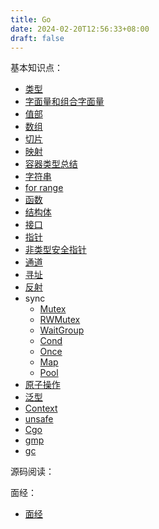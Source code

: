 ```yaml
---
title: Go
date: 2024-02-20T12:56:33+08:00
draft: false
---
```


基本知识点：
+ [类型](/lang/go/types)
+ [字面量和组合字面量](/lang/go/literal)
+ [值部](/lang/go/value)
+ [数组](/lang/go/array)
+ [切片](/lang/go/slice)
+ [映射](/lang/go/map)
+ [容器类型总结](/lang/go/container)
+ [字符串](/lang/go/string)
+ [for range](/lang/go/forrange)
+ [函数](/lang/go/funciton)
+ [结构体](/lang/go/struct)
+ [接口](/lang/go/interface)
+ [指针](/lang/go/pointer)
+ [非类型安全指针](/lang/go/unsafePointer)
+ [通道](/lang/go/channel)
+ [寻址](/lang/go/addressing)
+ [反射](/lang/go/reflect)
+ sync
  + [Mutex](/lang/go/mutex)
  + [RWMutex](/lang/go/rwmutex)
  + [WaitGroup](/lang/go/waitgroup)
  + [Cond](/lang/go/cond)
  + [Once](/lang/go/once)
  + [Map](/lang/go/syncmap)
  + [Pool](/lang/go/pool)
+ [原子操作](/lang/go/atomic)
+ [泛型](/lang/go/generics)
+ [Context](/lang/go/context)
+ [unsafe](/lang/go/unsafe)
+ [Cgo](/lang/go/cgo)
+ [gmp](/lang/go/gmp)
+ [gc](/lang/go/gc)


源码阅读：


面经：
+ [面经](/lang/go/interview)